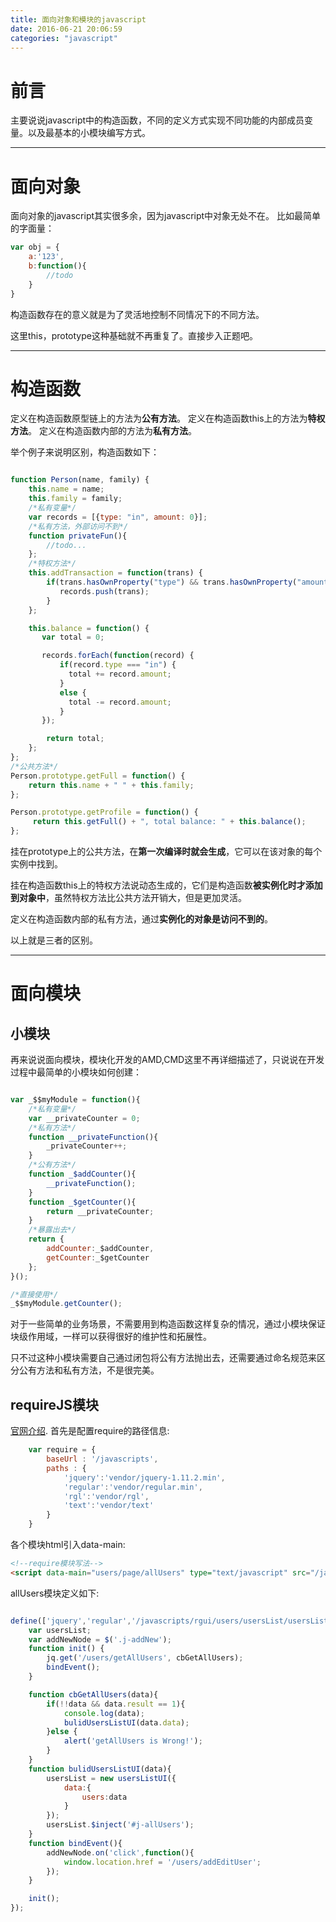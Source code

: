```yaml
---
title: 面向对象和模块的javascript
date: 2016-06-21 20:06:59
categories: "javascript"
---
```


# **前言**

主要说说javascript中的构造函数，不同的定义方式实现不同功能的内部成员变量。以及最基本的小模块编写方式。

---

# **面向对象**

面向对象的javascript其实很多余，因为javascript中对象无处不在。
比如最简单的字面量：

``` javascript
var obj = {
	a:'123',
	b:function(){
        //todo
    }
}


```

构造函数存在的意义就是为了灵活地控制不同情况下的不同方法。

这里this，prototype这种基础就不再重复了。直接步入正题吧。

---

# **构造函数**

定义在构造函数原型链上的方法为**公有方法**。
定义在构造函数this上的方法为**特权方法**。
定义在构造函数内部的方法为**私有方法**。

举个例子来说明区别，构造函数如下：
``` javascript

function Person(name, family) {
    this.name = name;
    this.family = family;
    /*私有变量*/
    var records = [{type: "in", amount: 0}];
    /*私有方法，外部访问不到*/
    function privateFun(){
        //todo...
    };
    /*特权方法*/
    this.addTransaction = function(trans) {
        if(trans.hasOwnProperty("type") && trans.hasOwnProperty("amount")) {
           records.push(trans);
        }
    };

    this.balance = function() {
       var total = 0;

       records.forEach(function(record) {
           if(record.type === "in") {
             total += record.amount;
           }
           else {
             total -= record.amount;
           }
       });

        return total;
    };
};
/*公共方法*/
Person.prototype.getFull = function() {
    return this.name + " " + this.family;
};

Person.prototype.getProfile = function() {
     return this.getFull() + ", total balance: " + this.balance();
};
```

挂在prototype上的公共方法，在**第一次编译时就会生成**，它可以在该对象的每个实例中找到。

挂在构造函数this上的特权方法说动态生成的，它们是构造函数**被实例化时才添加到对象中**，虽然特权方法比公共方法开销大，但是更加灵活。

定义在构造函数内部的私有方法，通过**实例化的对象是访问不到的**。

以上就是三者的区别。

---

# **面向模块**

## 小模块

再来说说面向模块，模块化开发的AMD,CMD这里不再详细描述了，只说说在开发过程中最简单的小模块如何创建：
``` javascript

var _$$myModule = function(){
    /*私有变量*/
    var __privateCounter = 0;
    /*私有方法*/
    function __privateFunction(){
        _privateCounter++;
    }
    /*公有方法*/
    function _$addCounter(){
        __privateFunction();
    }
    function _$getCounter(){
        return __privateCounter;
    }
    /*暴露出去*/
    return {
        addCounter:_$addCounter,
        getCounter:_$getCounter
    };
}();

/*直接使用*/
_$$myModule.getCounter(); 

```

对于一些简单的业务场景，不需要用到构造函数这样复杂的情况，通过小模块保证块级作用域，一样可以获得很好的维护性和拓展性。

只不过这种小模块需要自己通过闭包将公有方法抛出去，还需要通过命名规范来区分公有方法和私有方法，不是很完美。

## requireJS模块

[官网介绍](http://www.requirejs.cn/).
首先是配置require的路径信息:
``` javascript
    var require = {
        baseUrl : '/javascripts',
        paths : {
            'jquery':'vendor/jquery-1.11.2.min',
            'regular':'vendor/regular.min',
            'rgl':'vendor/rgl',
            'text':'vendor/text'
        }
    }
```

各个模块html引入data-main:

``` html
<!--require模块写法-->
<script data-main="users/page/allUsers" type="text/javascript" src="/javascripts/vendor/require.js"></script>
```

allUsers模块定义如下:

``` javascript

define(['jquery','regular','/javascripts/rgui/users/usersList/usersList.js'],function(jq,Regular,usersListUI){
    var usersList;
    var addNewNode = $('.j-addNew');
    function init() {
        jq.get('/users/getAllUsers', cbGetAllUsers);
        bindEvent();
    }

    function cbGetAllUsers(data){
        if(!!data && data.result == 1){
            console.log(data);
            bulidUsersListUI(data.data);
        }else {
            alert('getAllUsers is Wrong!');
        }
    }
    function bulidUsersListUI(data){
        usersList = new usersListUI({
            data:{
                users:data
            }
        });
        usersList.$inject('#j-allUsers');
    }
    function bindEvent(){
        addNewNode.on('click',function(){
            window.location.href = '/users/addEditUser';
        });
    }

    init();
});

```
